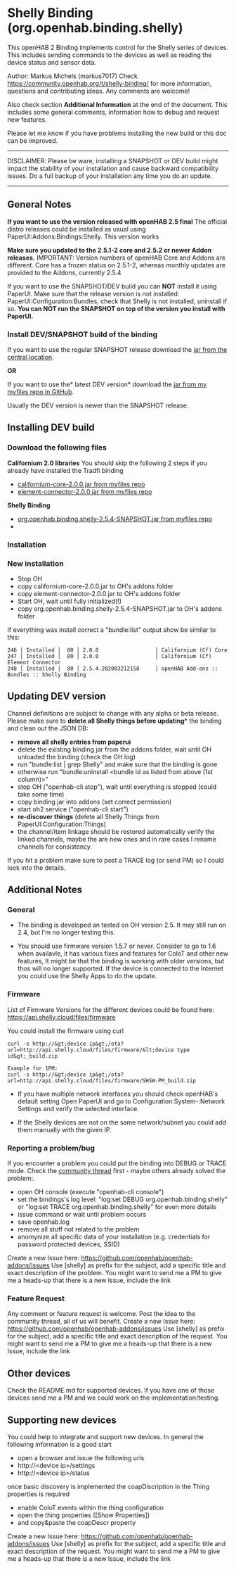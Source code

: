 
# Shelly Binding (org.openhab.binding.shelly)

This openHAB 2 Binding implements control for the Shelly series of devices.
This includes sending commands to the devices as well as reading the device status and sensor data.

Author: Markus Michels (markus7017)
Check  https://community.openhab.org/t/shelly-binding/ for more information, questions and contributing ideas. Any comments are welcome!

Also check section **Additional Information** at the end of the document.
This includes some general comments, information how to debug and request new features.

Please let me know if you have problems installing the new build or this doc can be improved.

---

DISCLAIMER: Please be ware, installing a SNAPSHOT or DEV build might impact the stability of your installation and cause backward compatibility issues. Do a full backup of your installation any time you do an update.

--- 

## General Notes

**If you want to use the version released with openHAB 2.5 final**
The official distro releases could be installed as usual using PaperUI:Addons:Bindings:Shelly. This version works 

**Make sure you updated to the 2.5.1-2 core and 2.5.2 or newer Addon releases.**
IMPORTANT: Version numbers of openHAB Core and Addons are different. Core has a frozen status on 2.5.1-2, whereas monthly updates are provided to the Addons, currently 2.5.4

If you want to use the SNAPSHOT/DEV build you can **NOT** install it using PaperUI. 
Make sure that the release version is not installed: PaperUI:Configuration:Bundles, check that Shelly is not installed, uninstall if so. 
**You can NOT run the SNAPSHOT on top of the version you install with PaperUI.**

### Install DEV/SNAPSHOT build of the binding
If you want to use the regular SNAPSHOT release
download the [jar from the central location](https://openhab.jfrog.io/openhab/libs-pullrequest-local/org/openhab/addons/bundles/org.openhab.binding.shelly/2.5.4-SNAPSHOT/org.openhab.binding.shelly-2.5.4-SNAPSHOT.jar).

**OR**

If you want to use the* latest DEV version* download the [jar from my myfiles repo in GitHub](https://github.com/markus7017/myfiles/blob/master/shelly/org.openhab.binding.shelly-2.5.4-SNAPSHOT.jar?raw=true).

Usually the DEV version is newer than the SNAPSHOT release.

## Installing DEV build

### Download the following files

**Californium 2.0 libraries**
You should skip the following 2 steps if you already have installed the Tradfi binding

- [californium-core-2.0.0.jar from myfiles repo](https://github.com/markus7017/myfiles/blob/master/shelly/californium-core-2.0.0.jar?raw=true)
- [element-connector-2.0.0.jar from myfiles repo](https://github.com/markus7017/myfiles/blob/master/shelly/element-connector-2.0.0.jar?raw=true)

**Shelly Binding**
- [org.openhab.binding.shelly-2.5.4-SNAPSHOT.jar from myfiles repo](https://github.com/markus7017/myfiles/blob/master/shelly/org.openhab.binding.shelly-2.5.4-SNAPSHOT.jar?raw=true) 
-
### Installation

### New installation
- Stop OH
- copy californium-core-2.0.0.jar to OH's addons folder
- copy element-connector-2.0.0.jar to OH's addons folder
- Start OH, wait until fully initialized(!)
- copy org.openhab.binding.shelly-2.5.4-SNAPSHOT.jar to OH's addons folder

If everything was install correct a "bundle:list" output show be similar to this:

```
246 │ Installed │  80 │ 2.0.0                  │ Californium (Cf) Core
247 │ Installed │  80 │ 2.0.0                  │ Californium (Cf) Element Connector
248 │ Installed │  80 │ 2.5.4.202003212158     │ openHAB Add-ons :: Bundles :: Shelly Binding
```
## Updating DEV version

Channel definitions are subject to change with any alpha or beta release. Please make sure to **delete all Shelly things before updating*** the binding and clean out the JSON DB:

- **remove all shelly entries from paperui**
- delete the existing binding jar from the addons folder, wait until OH unloaded the binding (check the OH log)
- run "bundle:list | grep Shelly" and make sure that the binding is gone
- otherwise run "bundle:uninstall <bundle id as listed from above (1st column)>"
- stop OH ("openhab-cli stop"), wait until everything is stopped (could take some time)
- copy binding jar into addons (set correct permission)
- start oh2 service ("openhab-cli start")
- **re-discover things** (delete all Shelly Things from PaperUI:Configuration:Things)
- the channel/item linkage should be restored automatically
  verify the linked channels, maybe the are new ones and in rare cases I rename channels for consistency.

If you hit a problem make sure to post a TRACE log (or send PM) so I could look into the details.

## Additional Notes

### General

* The binding is developed an tested on OH version 2.5. It may still run on 2.4, but I'm no longer testing this.

* You should use firmware version 1.5.7 or never.  Consider to go to 1.6 when availavle, it has various fixes and features for CoIoT and other new features,
It might be that the binding is working with older versions, but thos will no longer supported.
If the device is connected to the Internet you could use the Shelly Apps to do the update.

### Firmware 

List of Firmware Versions for the different devices could be found here: https://api.shelly.cloud/files/firmware

You could install the firmware using curl
```
curl -s http://&gt;device ip&gt;/ota?url=http://api.shelly.cloud/files/firmware/&lt;device type id&gt;_build.zip

Example for 1PM:
curl -s http://&gt;device ip&gt;/ota?url=http://api.shelly.cloud/files/firmware/SHSW-PM_build.zip
```

* If you have multiple network interfaces you should check openHAB's default setting 
Open PaperUI and go to Configuration:System-:Network Settings and verify the selected interface. 
- If the Shelly devices are not on the same network/subnet you could  add them manually with the given IP.

### Reporting a problem/bug

If you encounter a problem you could put the binding into DEBUG or TRACE mode.
Check the [community thread](https://community.openhab.org/t/shelly-binding/) first - maybe others already solved the problem:.

- open OH console (execute "openhab-cli console")
- set the bindings's log level: "log:set DEBUG org.openhab.binding.shelly" or "log:set TRACE org.openhab.binding.shelly" for even more details
- issue command or wait until problem occurs
- save openhab.log
- remove all stuff not related to the problem
- anomynize all specific data of your installation (e.g. credentials for password protected devices, SSID)

Create a new Issue here: https://github.com/openhab/openhab-addons/issues
Use [shelly] as prefix for the subject, add a specific title and exact description of the problem.
You might want to send me a PM to give me a heads-up that there is a new Issue, include the link

### Feature Request

Any comment or feature request is welcome. Post the idea to the community thread, all of us will benefit.
Create a new Issue here: https://github.com/openhab/openhab-addons/issues
Use [shelly] as prefix for the subject, add a specific title and exact description of the request.
You might want to send me a PM to give me a heads-up that there is a new Issue, include the link

## Other devices

Check the README.md for supported devices.
If you have one of those devices send me a PM and we could work on the implementation/testing.

## Supporting new devices

You could help to integrate and support new devices. In general the following information is a good start

- open a browser and issue the following urls
- http://&lt;device ip&gt;/settings
- http://&lt;device ip&gt;/status

once basic discovery is implemented the coapDiscription in the Thing properties is required

- enable CoIoT events within the thing configuration
- open the thing properties ([Show Properties])
- and copy&amp;paste the coapDescr property

Create a new Issue here: https://github.com/openhab/openhab-addons/issues
Use [shelly] as prefix for the subject, add a specific title and exact description of the request.
You might want to send me a PM to give me a heads-up that there is a new Issue, include the link


